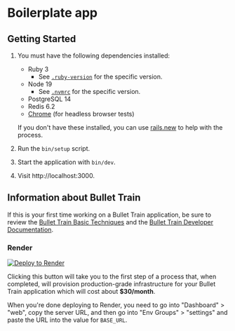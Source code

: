 # Boilerplate app

## Getting Started

1. You must have the following dependencies installed:

     - Ruby 3
          - See [`.ruby-version`](.ruby-version) for the specific version.
     - Node 19
          - See [`.nvmrc`](.nvmrc) for the specific version.
     - PostgreSQL 14
     - Redis 6.2
     - [Chrome](https://www.google.com/search?q=chrome) (for headless browser tests)

    If you don't have these installed, you can use [rails.new](https://rails.new) to help with the process.

2. Run the `bin/setup` script.
3. Start the application with `bin/dev`.
4. Visit http://localhost:3000.

## Information about Bullet Train
If this is your first time working on a Bullet Train application, be sure to review the [Bullet Train Basic Techniques](https://bullettrain.co/docs/getting-started) and the [Bullet Train Developer Documentation](https://bullettrain.co/docs).

### Render

[![Deploy to Render](https://render.com/images/deploy-to-render-button.svg)](https://render.com/deploy?repo=https://github.com/bullet-train-co/bullet_train)

Clicking this button will take you to the first step of a process that, when completed, will provision production-grade infrastructure for your Bullet Train application which will cost about **$30/month**.

When you're done deploying to Render, you need to go into "Dashboard" > "web", copy the server URL, and then go into "Env Groups" > "settings" and paste the URL into the value for `BASE_URL`.
